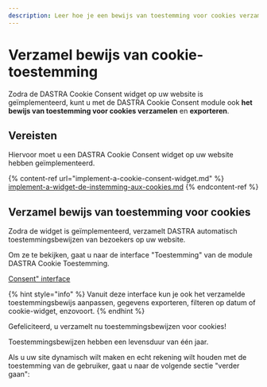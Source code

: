 ```yaml
---
description: Leer hoe je een bewijs van toestemming voor cookies verzamelt met Dastra.
---
```


# Verzamel bewijs van cookie-toestemming

Zodra de DASTRA Cookie Consent widget op uw website is geïmplementeerd, kunt u met de DASTRA Cookie Consent module ook **het **bewijs van toestemming voor cookies** verzamelen** en **exporteren**.

## Vereisten

Hiervoor moet u een DASTRA Cookie Consent widget op uw website hebben geïmplementeerd.

{% content-ref url="implement-a-cookie-consent-widget.md" %}
[implement-a-widget-de-instemming-aux-cookies.md](implement-a-widget-de-instemming-aux-cookies.md)
{% endcontent-ref %}

## Verzamel bewijs van toestemming voor cookies

Zodra de widget is geïmplementeerd, verzamelt DASTRA automatisch toestemmingsbewijzen van bezoekers op uw website.

Om ze te bekijken, gaat u naar de interface "Toestemming" van de module DASTRA Cookie Toestemming.

[Consent" interface](<../../../.gitbook/assets/Capture web_6-5-2022_95747\_app.dastra.eu.jpeg>)

{% hint style="info" %}
Vanuit deze interface kun je ook het verzamelde toestemmingsbewijs aanpassen, gegevens exporteren, filteren op datum of cookie-widget, enzovoort.
{% endhint %}

Gefeliciteerd, u verzamelt nu toestemmingsbewijzen voor cookies!

Toestemmingsbewijzen hebben een levensduur van één jaar.

Als u uw site dynamisch wilt maken en echt rekening wilt houden met de toestemming van de gebruiker, gaat u naar de volgende sectie "verder gaan":
